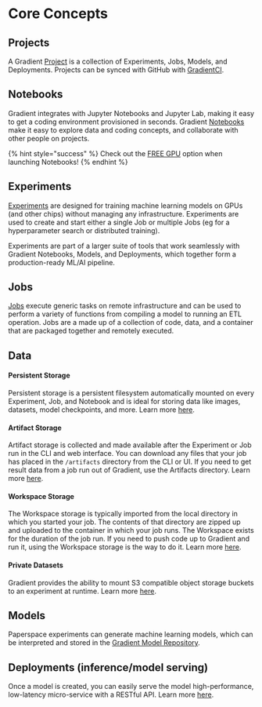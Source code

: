 # Core Concepts

## Projects

A Gradient [Project](../projects/about.md) is a collection of Experiments, Jobs, Models, and Deployments. Projects can be synced with GitHub with [GradientCI](../projects/gradientci.md).

## Notebooks

Gradient integrates with Jupyter Notebooks and Jupyter Lab, making it easy to get a coding environment provisioned in seconds.  Gradient [Notebooks](../notebooks/about.md) make it easy to explore data and coding concepts, and collaborate with other people on projects. 

{% hint style="success" %}
Check out the [FREE GPU](../instances/free-instances.md) option when launching Notebooks!
{% endhint %}

## Experiments

[Experiments](../experiments/about.md) are designed for training machine learning models on GPUs \(and other chips\) without managing any infrastructure. Experiments are used to create and start either a single Job or multiple Jobs \(eg for a hyperparameter search or distributed training\).  

Experiments are part of a larger suite of tools that work seamlessly with Gradient Notebooks, Models, and Deployments, which together form a production-ready ML/AI pipeline.

## Jobs

[Jobs](../jobs/about.md) execute generic tasks on remote infrastructure and can be used to perform a variety of functions from compiling a model to running an ETL operation.  Jobs are a made up of a collection of code, data, and a container that are packaged together and remotely executed.  

## Data

#### Persistent Storage

Persistent storage is a persistent filesystem automatically mounted on every Experiment, Job, and Notebook and is ideal for storing data like images, datasets, model checkpoints, and more. Learn more [here](../data/storage.md#persistent-storage).

#### Artifact Storage

Artifact storage is collected and made available after the Experiment or Job run in the CLI and web interface. You can download any files that your job has placed in the `/artifacts` directory from the CLI or UI. If you need to get result data from a job run out of Gradient, use the Artifacts directory. Learn more [here](../data/storage.md#artifact-storage).

#### Workspace Storage

The Workspace storage is typically imported from the local directory in which you started your job. The contents of that directory are zipped up and uploaded to the container in which your job runs. The Workspace exists for the duration of the job run.  If you need to push code up to Gradient and run it, using the Workspace storage is the way to do it. Learn more [here](../data/storage.md#workspace-storage).

#### Private Datasets

Gradient provides the ability to mount S3 compatible object storage buckets to an experiment at runtime.  Learn more [here](../data/private-datasets-repository.md).

## Models

Paperspace experiments can generate machine learning models, which can be interpreted and stored in the [Gradient Model Repository](../models/about.md).  

## Deployments \(inference/model serving\)

Once a model is created, you can easily serve the model high-performance, low-latency micro-service with a RESTful API. Learn more [here](../deployments/about.md).

